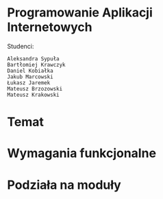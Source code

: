 # Programowanie Aplikacji Internetowych

Studenci:
```
Aleksandra Sypuła
Bartłomiej Krawczyk
Daniel Kobiałka
Jakub Marcowski
Łukasz Jaremek
Mateusz Brzozowski
Mateusz Krakowski
```

# Temat

# Wymagania funkcjonalne

# Podziała na moduły


